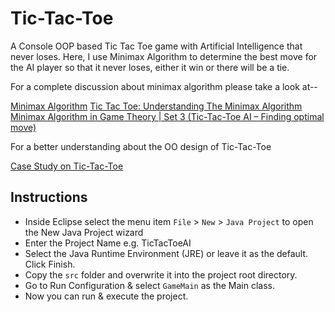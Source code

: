 
# Tic-Tac-Toe

A Console OOP based Tic Tac Toe game with Artificial Intelligence that never loses. Here, I use Minimax Algorithm to determine the best move for the AI player so that it never loses, either it win or there will be a tie. 

For a complete discussion about minimax algorithm please take a look at--

<a href="https://www.youtube.com/watch?v=6ELUvkSkCts">Minimax Algorithm</a>
<a href="http://neverstopbuilding.com/minimax">Tic Tac Toe: Understanding The Minimax Algorithm</a>
<a href="http://www.geeksforgeeks.org/minimax-algorithm-in-game-theory-set-3-tic-tac-toe-ai-finding-optimal-move/">Minimax Algorithm in Game Theory | Set 3 (Tic-Tac-Toe AI – Finding optimal move)</a>

For a better understanding about the OO design of Tic-Tac-Toe

<a href="http://www.ntu.edu.sg/home/ehchua/programming/java/JavaGame_TicTacToe.html">Case Study on Tic-Tac-Toe</a>

## Instructions

- Inside Eclipse select the menu item `File` > `New` > `Java Project` to open the New Java Project wizard
- Enter the Project Name e.g. TicTacToeAI
- Select the Java Runtime Environment (JRE) or leave it as the default. Click Finish.
- Copy the `src` folder and overwrite it into the project root directory.
- Go to Run Configuration & select `GameMain` as the Main class.
- Now you can run & execute the project.